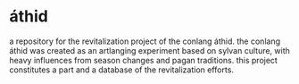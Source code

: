 # áthid
a repository for the revitalization project of the conlang áthid.
the conlang áthid was created as an artlanging experiment based on sylvan culture, with heavy influences from season changes and pagan traditions. this project constitutes a part and a database of the revitalization efforts.
